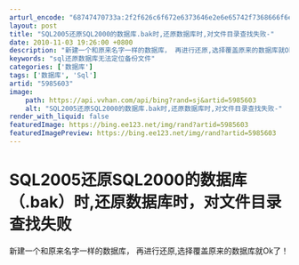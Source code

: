```yaml
---
arturl_encode: "68747470733a:2f2f626c6f672e6373646e2e6e65742f7368666f6e6766656e:672f61727469636c652f64657461696c732f35393835363033"
layout: post
title: "SQL2005还原SQL2000的数据库.bak时,还原数据库时,对文件目录查找失败-"
date: 2010-11-03 19:26:00 +0800
description: "新建一个和原来名字一样的数据库， 再进行还原,选择覆盖原来的数据库就Ok了！_sql还原数据库无法定"
keywords: "sql还原数据库无法定位备份文件"
categories: ['数据库']
tags: ['数据库', 'Sql']
artid: "5985603"
image:
    path: https://api.vvhan.com/api/bing?rand=sj&artid=5985603
    alt: "SQL2005还原SQL2000的数据库.bak时,还原数据库时,对文件目录查找失败-"
render_with_liquid: false
featuredImage: https://bing.ee123.net/img/rand?artid=5985603
featuredImagePreview: https://bing.ee123.net/img/rand?artid=5985603
---
```


# SQL2005还原SQL2000的数据库（.bak）时,还原数据库时，对文件目录查找失败

新建一个和原来名字一样的数据库， 再进行还原,选择覆盖原来的数据库就Ok了！